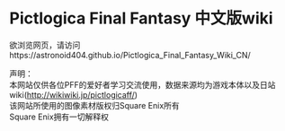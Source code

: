 # Pictlogica Final Fantasy 中文版wiki

欲浏览网页，请访问https://astronoid404.github.io/Pictlogica_Final_Fantasy_Wiki_CN/


声明：
<br/>本网站仅供各位PFF的爱好者学习交流使用，数据来源均为游戏本体以及日站wiki(http://wikiwiki.jp/pictlogicaff/) 
<br/>该网站所使用的图像素材版权归Square Enix所有 
<br/>Square Enix拥有一切解释权
